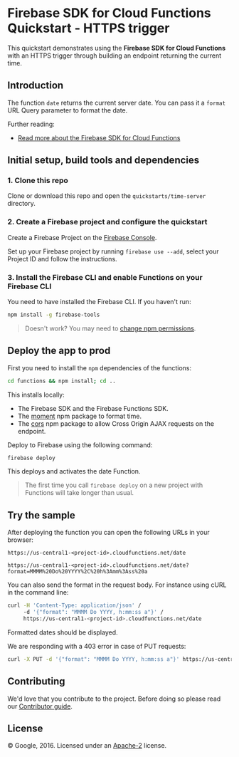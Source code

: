 # Firebase SDK for Cloud Functions Quickstart - HTTPS trigger

This quickstart demonstrates using the **Firebase SDK for Cloud Functions** with an HTTPS trigger through building an endpoint returning the current time.

## Introduction

The function `date` returns the current server date. You can pass it a `format` URL Query parameter to format the date.

Further reading:

- [Read more about the Firebase SDK for Cloud Functions](https://firebase.google.com/docs/functions)

## Initial setup, build tools and dependencies

### 1. Clone this repo

Clone or download this repo and open the `quickstarts/time-server` directory.

### 2. Create a Firebase project and configure the quickstart

Create a Firebase Project on the [Firebase Console](https://console.firebase.google.com).

Set up your Firebase project by running `firebase use --add`, select your Project ID and follow the instructions.

### 3. Install the Firebase CLI and enable Functions on your Firebase CLI

You need to have installed the Firebase CLI. If you haven't run:

```bash
npm install -g firebase-tools
```

> Doesn't work? You may need to [change npm permissions](https://docs.npmjs.com/getting-started/fixing-npm-permissions).

## Deploy the app to prod

First you need to install the `npm` dependencies of the functions:

```bash
cd functions && npm install; cd ..
```

This installs locally:

- The Firebase SDK and the Firebase Functions SDK.
- The [moment](https://www.npmjs.com/package/moment) npm package to format time.
- The [cors](https://www.npmjs.com/package/cors) npm package to allow Cross Origin AJAX requests on the endpoint.

Deploy to Firebase using the following command:

```bash
firebase deploy
```

This deploys and activates the date Function.

> The first time you call `firebase deploy` on a new project with Functions will take longer than usual.

## Try the sample

After deploying the function you can open the following URLs in your browser:

```
https://us-central1-<project-id>.cloudfunctions.net/date

https://us-central1-<project-id>.cloudfunctions.net/date?format=MMMM%20Do%20YYYY%2C%20h%3Amm%3Ass%20a
```

You can also send the format in the request body. For instance using cURL in the command line:

```bash
curl -H 'Content-Type: application/json' /
     -d '{"format": "MMMM Do YYYY, h:mm:ss a"}' /
     https://us-central1-<project-id>.cloudfunctions.net/date
```

Formatted dates should be displayed.

We are responding with a 403 error in case of PUT requests:

```bash
curl -X PUT -d '{"format": "MMMM Do YYYY, h:mm:ss a"}' https://us-central1-<project-id>.cloudfunctions.net/date
```

## Contributing

We'd love that you contribute to the project. Before doing so please read our [Contributor guide](../../CONTRIBUTING.md).

## License

© Google, 2016. Licensed under an [Apache-2](../../LICENSE) license.
